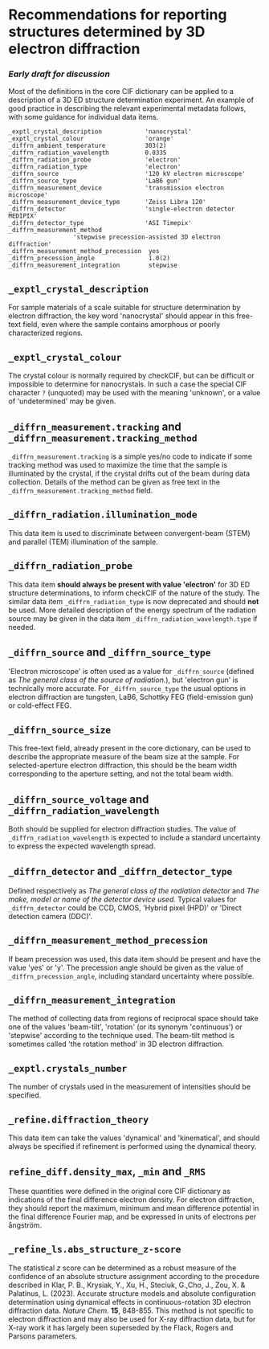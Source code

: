 # Recommendations for reporting structures determined by 3D electron diffraction

### _Early draft for discussion_

Most of the definitions in the core CIF dictionary can be applied to a description of a 3D ED structure determination experiment. An example of good practice in describing the relevant experimental metadata follows, with some guidance for individual data items.

```
_exptl_crystal_description            'nanocrystal'
_exptl_crystal_colour                 'orange'
_diffrn_ambient_temperature           303(2)
_diffrn_radiation_wavelength          0.0335
_diffrn_radiation_probe               'electron'
_diffrn_radiation_type                'electron'
_diffrn_source                        '120 kV electron microscope'
_diffrn_source_type                   'LaB6 gun'
_diffrn_measurement_device            'transmission electron microscope'
_diffrn_measurement_device_type       'Zeiss Libra 120'
_diffrn_detector                      'single-electron detector MEDIPIX'
_diffrn_detector_type                 'ASI Timepix'
_diffrn_measurement_method
                  'stepwise precession-assisted 3D electron diffraction'
_diffrn_measurement_method_precession  yes
_diffrn_precession_angle               1.0(2)
_diffrn_measurement_integration        stepwise

```

## `_exptl_crystal_description`

For sample materials of a scale suitable for structure determination by electron diffraction, the key word 'nanocrystal' should appear in this free-text field, even where the sample contains amorphous or poorly characterized regions. 

## `_exptl_crystal_colour`

The crystal colour is normally required by checkCIF, but can be difficult or impossible to determine for nanocrystals. In such a case the special CIF character `?` (unquoted) may be used with the meaning 'unknown', or a value of 'undetermined' may be given.

## `_diffrn_measurement.tracking` and `_diffrn_measurement.tracking_method`

`_diffrn_measurement.tracking` is a simple yes/no code to indicate if some tracking method was used to maximize the time that the sample is illuminated by the crystal, if the crystal drifts out of the beam during data collection. Details of the method can be given as free text in the `_diffrn_measurement.tracking_method` field.

## `_diffrn_radiation.illumination_mode`

This data item is used to discriminate between convergent-beam (STEM) and parallel (TEM) illumination of the sample.

## `_diffrn_radiation_probe`

This data item **should always be present with value 'electron'** for 3D ED structure determinations, to inform checkCIF of the nature of the study. The similar data item `_diffrn_radiation_type` is now deprecated and should **not** be used. More detailed description of the energy spectrum of the radiation source may be given in the data item `_diffrn_radiation_wavelength.type` if needed.


## `_diffrn_source` and `_diffrn_source_type`

'Electron microscope' is often used as a value for `_diffrn_source` (defined as _The general class of the source of radiation._), but 'electron gun' is technically more accurate. For `_diffrn_source_type` the usual options in electron diffraction are tungsten, LaB6, Schottky FEG (field-emission gun) or cold-effect FEG.

## `_diffrn_source_size`

This free-text field, already present in the core dictionary, can be used to describe the appropriate measure of the beam size at the sample. For selected-aperture electron diffraction, this should be the beam width corresponding to the aperture setting, and not the total beam width.

## `_diffrn_source_voltage` and `_diffrn_radiation_wavelength`

Both should be supplied for electron diffraction studies. The value of `_diffrn_radiation_wavelength` is expected to include a standard uncertainty to express the expected wavelength spread.

## `_diffrn_detector` and `_diffrn_detector_type`

Defined respectively as _The general class of the radiation detector_ and _The make, model or name of the detector device used._ Typical values for `_diffrn_detector` could be CCD, CMOS, 'Hybrid pixel (HPD)' or 'Direct detection camera (DDC)'.

## `_diffrn_measurement_method_precession`

If beam precession was used, this data item should be present and have the value 'yes' or 'y'. The precession angle should be given as the value of `_diffrn_precession_angle`, including standard uncertainty where possible.

## `_diffrn_measurement_integration`

The method of collecting data from regions of reciprocal space should take one of the values 'beam-tilt', 'rotation' (or its synonym 'continuous') or 'stepwise' according to the technique used. The beam-tilt method is sometimes called 'the rotation method' in 3D electron diffraction.

## `_exptl.crystals_number`

The number of crystals used in the measurement of intensities should be specified.

## `_refine.diffraction_theory`

This data item can take the values 'dynamical' and 'kinematical', and should always be specified if refinement is performed using the dynamical theory.

## `refine_diff.density_max`, `_min` and `_RMS`

These quantities were defined in the original core CIF dictionary as indications of the final difference electron density. For electron diffraction, they should report the maximum, minimum and mean difference potential in the final difference Fourier map, and be expressed in units of electrons per ångström.

## `_refine_ls.abs_structure_z-score`

The statistical _z_ score can be determined as a robust measure of the confidence of an absolute structure assignment according to the procedure described in Klar, P. B., Krysiak, Y., Xu, H., Steciuk, G.,Cho, J., Zou, X. & Palatinus, L. (2023). Accurate structure models and absolute configuration determination using dynamical effects in continuous-rotation 3D electron diffraction data. _Nature Chem._ **15**, 848-855. This method is not specific to electron diffraction and may also be used for X-ray diffraction data, but for X-ray work it has largely been superseded by the Flack, Rogers and Parsons parameters.

